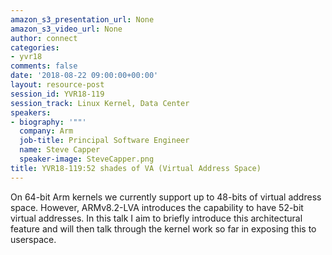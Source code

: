 ```yaml
---
amazon_s3_presentation_url: None
amazon_s3_video_url: None
author: connect
categories:
- yvr18
comments: false
date: '2018-08-22 09:00:00+00:00'
layout: resource-post
session_id: YVR18-119
session_track: Linux Kernel, Data Center
speakers:
- biography: '""'
  company: Arm
  job-title: Principal Software Engineer
  name: Steve Capper
  speaker-image: SteveCapper.png
title: YVR18-119:52 shades of VA (Virtual Address Space)
---
```


On 64-bit Arm kernels we currently support up to 48-bits of virtual address space. However, ARMv8.2-LVA introduces the capability to have 52-bit virtual addresses. In this talk I aim to briefly introduce this architectural feature and will then talk through the kernel work so far in exposing this to userspace.